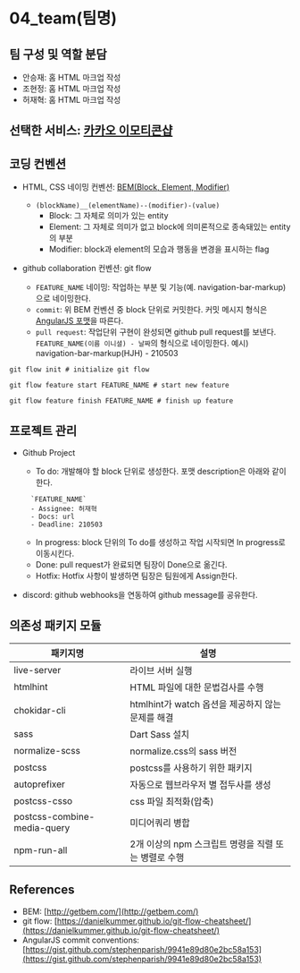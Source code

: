 # 04_team(팀명)

## 팀 구성 및 역할 분담
- 안승재: 홈 HTML 마크업 작성
- 조현정: 홈 HTML 마크업 작성
- 허재혁: 홈 HTML 마크업 작성

## 선택한 서비스: [카카오 이모티콘샵](https://e.kakao.com/)

## 코딩 컨벤션

- HTML, CSS 네이밍 컨벤션: [BEM(Block, Element, Modifier)](http://getbem.com/)
  - `(blockName)__(elementName)--(modifier)-(value)`
    - Block: 그 자체로 의미가 있는 entity
    - Element: 그 자체로 의미가 없고 block에 의미론적으로 종속돼있는 entity의 부분
    - Modifier: block과 element의 모습과 행동을 변경을 표시하는 flag
    
- github collaboration 컨벤션: git flow
  - `FEATURE_NAME` 네이밍: 작업하는 부분 및 기능(예. navigation-bar-markup)으로 네이밍한다.
  - `commit`: 위 BEM 컨벤션 중 block 단위로 커밋한다. 커밋 메시지 형식은 [AngularJS 포맷](https://gist.github.com/stephenparish/9941e89d80e2bc58a153)을 따른다.
  - `pull request`: 작업단위 구현이 완성되면 github pull request를 보낸다. `FEATURE_NAME(이름 이니셜) - 날짜`의 형식으로 네이밍한다. 예시) navigation-bar-markup(HJH) - 210503
  
```shell
git flow init # initialize git flow

git flow feature start FEATURE_NAME # start new feature

git flow feature finish FEATURE_NAME # finish up feature
```

## 프로젝트 관리

- Github Project
  - To do: 개발해야 할 block 단위로 생성한다. 포맷 description은 아래와 같이 한다.
  ```
    `FEATURE_NAME`
    - Assignee: 허재혁
    - Docs: url
    - Deadline: 210503
  ```
  - In progress: block 단위의 To do를 생성하고 작업 시작되면 In progress로 이동시킨다.
  - Done: pull request가 완료되면 팀장이 Done으로 옮긴다.
  - Hotfix: Hotfix 사항이 발생하면 팀장은 팀원에게 Assign한다.
  
- discord: github webhooks을 연동하여 github message를 공유한다.

## 의존성 패키지 모듈 

| 패키지명 | 설명 |
|-|-|
| live-server | 라이브 서버 실행 |
| htmlhint | HTML 파일에 대한 문법검사를 수행 |
| chokidar-cli | htmlhint가 watch 옵션을 제공하지 않는 문제를 해결 |
| sass | Dart Sass 설치 |
| normalize-scss | normalize.css의 sass 버전 |
| postcss | postcss를 사용하기 위한 패키지 |
| autoprefixer | 자동으로 웹브라우저 별 접두사를 생성 |
| postcss-csso | css 파일 최적화(압축) |
| postcss-combine-media-query | 미디어쿼리 병합 |
| npm-run-all | 2개 이상의 npm 스크립트 명령을 직렬 또는 병렬로 수행 |

## References

- BEM: [http://getbem.com/](http://getbem.com/)
- git flow: [https://danielkummer.github.io/git-flow-cheatsheet/](https://danielkummer.github.io/git-flow-cheatsheet/)
- AngularJS commit conventions: [https://gist.github.com/stephenparish/9941e89d80e2bc58a153](https://gist.github.com/stephenparish/9941e89d80e2bc58a153)

